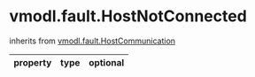 vmodl.fault.HostNotConnected
============================
inherits from [vmodl.fault.HostCommunication](docs/vmodl.fault.HostCommunication.md)

| property | type | optional |
|:---------|:-----|:---------|
